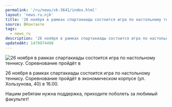 ```yaml
---
permalink: '/ru/news/vk-3641/index.html'
layout: 'news.ru.njk'
title: '26 ноября в рамках спартакиады состоится игра по настольному теннису.'
source: ВКонтакте
tags:
  - news_ru
description: '26 ноября в рамках спартакиады состоится игра по настольному теннису.'
updatedAt: 1479974498
---
```

![26 ноября в рамках спартакиады состоится игра по настольному теннису. Соревнование пройдёт в](https://sun9-26.userapi.com/impf/c636731/v636731484/34fb9/MxqarLpBC-s.jpg?size=1280x720&quality=96&sign=97d878acbabd62c15b65406ca0e6a2a0&c_uniq_tag=TrC8DaVgFllRqdNhF-d99sgIYVBlYBSBXksGhjC5fa4&type=album)

26 ноября в рамках спартакиады состоится игра по настольному теннису. Соревнование пройдёт в экономическом корпусе (ул. Хользунова, 40) в 16.00.

Нашим ребятам нужна поддержка, приходите поболеть за любимый факультет!
